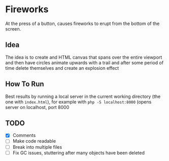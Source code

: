 # Fireworks

At the press of a button, causes fireworks to erupt from the bottom of the
screen.

## Idea
The idea is to create and HTML canvas that spans over the entire viewport
and then have circles animate upwards with a trail and after some period
of time delete themselves and create an explosion effect

## How To Run
Best results by running a local server in the current working directory (the one with `index.html`), for example with `php -S localhost:8000` (opens server on localhost, port 8000

## TODO
- [x] Comments
- [ ] Make code readable
- [ ] Break into multiple files
- [ ] Fix GC issues, stuttering after many objects have been deleted
